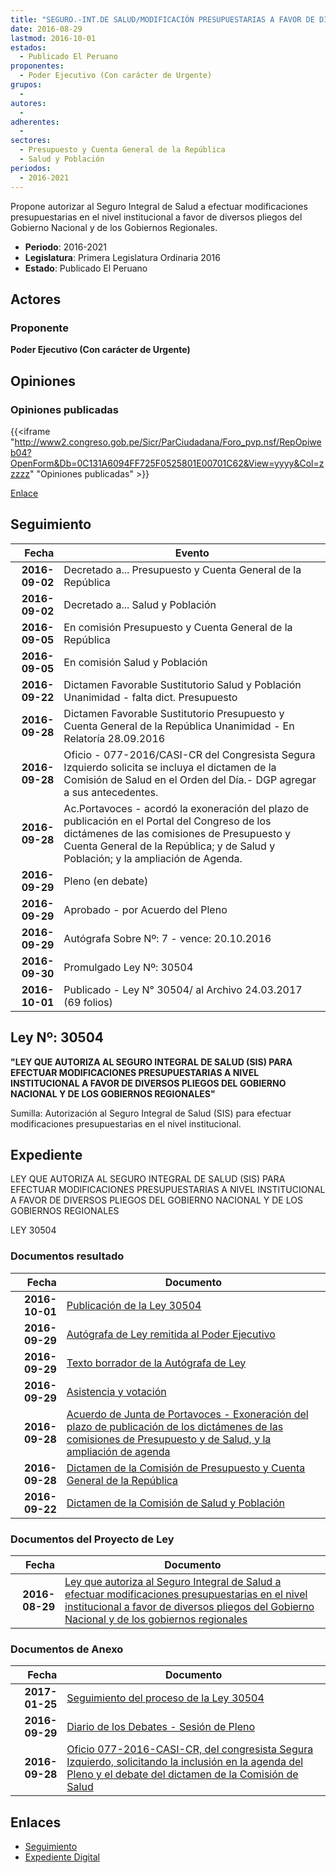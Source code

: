 ```yaml
---
title: "SEGURO.-INT.DE SALUD/MODIFICACIÓN PRESUPUESTARIAS A FAVOR DE DIVERSOS PLIEGOS GOBIERNO NACIONAL Y GOBIERNOS REGIONALES"
date: 2016-08-29
lastmod: 2016-10-01
estados: 
  - Publicado El Peruano
proponentes: 
  - Poder Ejecutivo (Con carácter de Urgente)
grupos: 
  - 
autores: 
  - 
adherentes: 
  - 
sectores: 
  - Presupuesto y Cuenta General de la República
  - Salud y Población
periodos: 
  - 2016-2021
---
```


Propone autorizar al Seguro Integral de Salud a efectuar modificaciones presupuestarias en el nivel institucional a favor de diversos pliegos del Gobierno Nacional y de los Gobiernos Regionales.

- **Periodo**: 2016-2021
- **Legislatura**: Primera Legislatura Ordinaria 2016
- **Estado**: Publicado El Peruano

## Actores

### Proponente

**Poder Ejecutivo (Con carácter de Urgente)**


## Opiniones

### Opiniones publicadas

{{<iframe "http://www2.congreso.gob.pe/Sicr/ParCiudadana/Foro_pvp.nsf/RepOpiweb04?OpenForm&Db=0C131A6094FF725F0525801E00701C62&View=yyyy&Col=zzzzz" "Opiniones publicadas" >}}

[Enlace](http://www2.congreso.gob.pe/Sicr/ParCiudadana/Foro_pvp.nsf/RepOpiweb04?OpenForm&Db=0C131A6094FF725F0525801E00701C62&View=yyyy&Col=zzzzz)

## Seguimiento

| Fecha | Evento |
|------:|--------|
| **2016-09-02** | Decretado a... Presupuesto y Cuenta General de la República|
| **2016-09-02** | Decretado a... Salud y Población|
| **2016-09-05** | En comisión Presupuesto y Cuenta General de la República|
| **2016-09-05** | En comisión Salud y Población|
| **2016-09-22** | Dictamen Favorable Sustitutorio Salud y Población Unanimidad - falta dict. Presupuesto|
| **2016-09-28** | Dictamen Favorable Sustitutorio Presupuesto y Cuenta General de la República Unanimidad - En Relatoría 28.09.2016|
| **2016-09-28** | Oficio - 077-2016/CASI-CR del Congresista Segura Izquierdo solicita se incluya el dictamen de la Comisión de Salud en el Orden del Día.- DGP agregar a sus antecedentes.|
| **2016-09-28** | Ac.Portavoces - acordó la exoneración del plazo de publicación en el Portal del Congreso de los dictámenes de las comisiones de Presupuesto y Cuenta General de la República; y de Salud y Población; y la ampliación de Agenda.|
| **2016-09-29** | Pleno (en debate)|
| **2016-09-29** | Aprobado - por Acuerdo del Pleno|
| **2016-09-29** | Autógrafa Sobre Nº: 7 - vence: 20.10.2016|
| **2016-09-30** | Promulgado Ley Nº: 30504|
| **2016-10-01** | Publicado - Ley N° 30504/ al Archivo 24.03.2017 (69 folios)|

## Ley Nº: 30504

**"LEY QUE AUTORIZA AL SEGURO INTEGRAL DE SALUD (SIS) PARA EFECTUAR MODIFICACIONES PRESUPUESTARIAS A NIVEL INSTITUCIONAL A FAVOR DE DIVERSOS PLIEGOS DEL GOBIERNO NACIONAL Y DE LOS GOBIERNOS REGIONALES"**

Sumilla: Autorización al Seguro Integral de Salud (SIS) para efectuar modificaciones presupuestarias en el nivel institucional.


## Expediente

LEY QUE AUTORIZA AL SEGURO INTEGRAL DE SALUD (SIS) PARA EFECTUAR MODIFICACIONES PRESUPUESTARIAS A NIVEL INSTITUCIONAL A FAVOR DE DIVERSOS PLIEGOS DEL GOBIERNO NACIONAL Y DE LOS GOBIERNOS REGIONALES

LEY 30504


### Documentos resultado

| Fecha | Documento |
|------:|--------|
| **2016-10-01** | [Publicación de la Ley 30504](http://www.leyes.congreso.gob.pe/Documentos/2016_2021/ADLP/Normas_Legales/30504-LEY.pdf) |
| **2016-09-29** | [Autógrafa de Ley remitida al Poder Ejecutivo](http://www.leyes.congreso.gob.pe/Documentos/2016_2021/ADLP/Texto_Aprobado/AU0017020160929.pdf) |
| **2016-09-29** | [Texto borrador de la Autógrafa de Ley](http://www2.congreso.gob.pe/Sicr/TraDocEstProc/Contdoc03_2011.nsf/ba75101a33765c2c05257e5400552213/e96502b755a1803d052580bc0053a077/$FILE/BAU0017020160929.pdf) |
| **2016-09-29** | [Asistencia y votación](http://www.leyes.congreso.gob.pe/Documentos/2016_2021/Asistencia_y_Votacion/Proyectos_de_Ley/AV0017020160929.pdf) |
| **2016-09-28** | [Acuerdo de Junta de Portavoces - Exoneración del plazo de publicación de los dictámenes de las comisiones de Presupuesto y de Salud, y la ampliación de agenda](http://www2.congreso.gob.pe/Sicr/TraDocEstProc/Contdoc03_2011.nsf/0/9d31bcbf5efe57dc052580c700573974/$FILE/AJP0017020160928.pdf) |
| **2016-09-28** | [Dictamen de la Comisión de Presupuesto y Cuenta General de la República](http://www.leyes.congreso.gob.pe/Documentos/2016_2021/Dictamenes/Proyectos_de_Ley/00170DC17MAY20160928.pdf) |
| **2016-09-22** | [Dictamen de la Comisión de Salud y Población](http://www.leyes.congreso.gob.pe/Documentos/2016_2021/Dictamenes/Proyectos_de_Ley/00170DC21MAY20160922.pdf) |

### Documentos del Proyecto de Ley

| Fecha | Documento |
|------:|--------|
| **2016-08-29** | [Ley que autoriza al Seguro Integral de Salud a efectuar modificaciones presupuestarias en el nivel institucional a favor de diversos pliegos del Gobierno Nacional y de los gobiernos regionales](http://www.leyes.congreso.gob.pe/Documentos/2016_2021/Proyectos_de_Ley_y_de_Resoluciones_Legislativas/PL0017020160829..pdf) |

### Documentos de Anexo

| Fecha | Documento |
|------:|--------|
| **2017-01-25** | [Seguimiento del proceso de la Ley 30504](http://www2.congreso.gob.pe/Sicr/TraDocEstProc/Contdoc03_2011.nsf/ba75101a33765c2c05257e5400552213/b94aae851ba5ac5d052580c900691c63/$FILE/00170PL20170125.pdf) |
| **2016-09-29** | [Diario de los Debates - Sesión de Pleno](http://www.leyes.congreso.gob.pe/Documentos/2016_2021/ADLP/Diario_Debates/30504_DD.pdf) |
| **2016-09-28** | [Oficio 077-2016-CASI-CR, del congresista Segura Izquierdo, solicitando la inclusión en la agenda del Pleno y el debate del dictamen de la Comisión de Salud](http://www.leyes.congreso.gob.pe/Documentos/2016_2021/Oficios/Congresistas/OFICIO-077-2016-CASI-CR.pdf) |

## Enlaces 

- [Seguimiento](http://www2.congreso.gob.pe/Sicr/TraDocEstProc/CLProLey2016.nsf/f7fff46988ca05b1052578e100829cc7/877eaf33d8b3a5680525801e006b52a2?OpenDocument)
- [Expediente Digital](http://www2.congreso.gob.pe/Sicr/TraDocEstProc/CLProLey2016.nsf/f7fff46988ca05b1052578e100829cc7/877eaf33d8b3a5680525801e006b52a2?OpenDocument&Click=05257FB7005EB655.eb71d0cf91d8294e05256cdf006b5706/$Body/0.1C6C)
